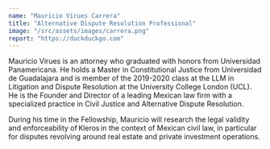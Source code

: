 ```yaml
---
name: "Mauricio Virues Carrera"
title: "Alternative Dispute Resolution Professional"
image: "/src/assets/images/carrera.png"
report: "https://duckduckgo.com"
---
```


Mauricio Virues is an attorney who graduated with honors from Universidad Panamericana. He holds a Master in Constitutional Justice from Universidad de Guadalajara and is member of the 2019-2020 class at the LLM in Litigation and Dispute Resolution at the University College London (UCL). He is the Founder and Director of a leading Mexican law firm with a specialized practice in Civil Justice and Alternative Dispute Resolution.

During his time in the Fellowship, Mauricio will research the legal validity and enforceability of Kleros in the context of Mexican civil law, in particular for disputes revolving around real estate and private investment operations.
